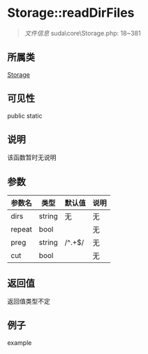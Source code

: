 # Storage::readDirFiles



> *文件信息* suda\core\Storage.php: 18~381

## 所属类 

[Storage](../Storage.md)

## 可见性

 public static

## 说明

该函数暂时无说明


## 参数


| 参数名 | 类型 | 默认值 | 说明 |
|--------|-----|-------|-------|
| dirs |  string | 无 | 无 |
| repeat |  bool |  | 无 |
| preg |  string | /^.+$/ | 无 |
| cut |  bool |  | 无 |



## 返回值

返回值类型不定


## 例子

example